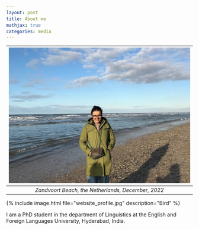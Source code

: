 ```yaml
---
layout: post
title: About me
mathjax: true
categories: media
---
```

![Netherlands](website_profile.jpg) | 
|:--:| 
| *Zandvoort Beach, the Netherlands, December, 2022* |

{% include image.html file="website_profile.jpg" description="Bird" %}

I am a PhD student in the department of Linguistics at the English and Foreign Languages University, Hyderabad, India. 
